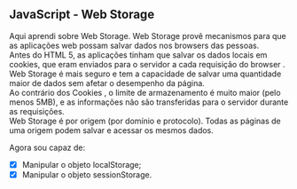 ## JavaScript - Web Storage

Aqui aprendi sobre Web Storage. Web Storage provê mecanismos para que as aplicações web possam salvar dados nos browsers das pessoas.<br>
Antes do HTML 5, as aplicações tinham que salvar os dados locais em cookies, que eram enviados para o servidor a cada requisição do browser . Web Storage é mais seguro e tem a capacidade de salvar uma quantidade maior de dados sem afetar o desempenho da página.<br>
Ao contrário dos Cookies , o limite de armazenamento é muito maior (pelo menos 5MB), e as informações não são transferidas para o servidor durante as requisições.<br>
Web Storage é por origem (por domínio e protocolo). Todas as páginas de uma origem podem salvar e acessar os mesmos dados.

Agora sou capaz de:
- [x] Manipular o objeto localStorage;
- [x] Manipular o objeto sessionStorage.